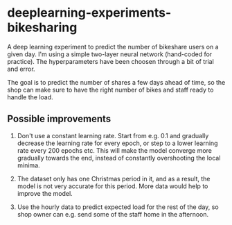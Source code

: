 # deeplearning-experiments-bikesharing
A deep learning experiment to predict the number of bikeshare users on a given day.
I'm using a simple two-layer neural network (hand-coded for practice). The hyperparameters have been
choosen through a bit of trial and error.

The goal is to predict the number of shares a few days ahead of time, so the shop can make sure to have
the right number of bikes and staff ready to handle the load.

## Possible improvements
1. Don't use a constant learning rate. Start from e.g. 0.1 and gradually decrease the learning rate for every epoch, or step to a lower learning rate every 200 epochs etc. This will make the model converge more gradually towards the end, instead of constantly overshooting the local minima.

2. The dataset only has one Christmas period in it, and as a result, the model is not very accurate for this period. More data would help to improve the model.

3. Use the hourly data to predict expected load for the rest of the day, so shop owner can e.g. send some of the staff home in the afternoon.

